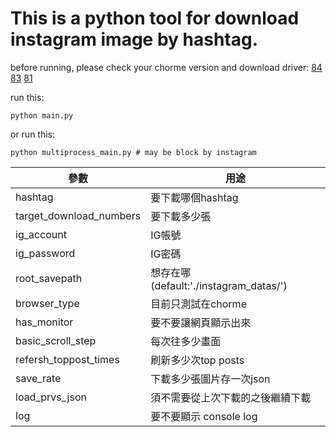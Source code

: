 # This is a python tool for download instagram image by hashtag.

before running, please check your chorme version and download driver:
[84](https://chromedriver.storage.googleapis.com/index.html?path=84.0.4147.30/)
[83](https://chromedriver.storage.googleapis.com/index.html?path=83.0.4103.39/)
[81](https://chromedriver.storage.googleapis.com/index.html?path=81.0.4044.138/)

run this:
```
python main.py
```

or run this:
```
python multiprocess_main.py # may be block by instagram
```

| 參數  | 用途 |
|-----|-----|
| hashtag  | 要下載哪個hashtag  |
| target_download_numbers| 要下載多少張 |
| ig_account | IG帳號|
| ig_password | IG密碼 |
|root_savepath|想存在哪(default:'./instagram_datas/')|
|browser_type|目前只測試在chorme|
|has_monitor|要不要讓網頁顯示出來|
|basic_scroll_step|每次往多少畫面|
|refersh_toppost_times|刷新多少次top posts|
|save_rate|下載多少張圖片存一次json|
|load_prvs_json|須不需要從上次下載的之後繼續下載|
|log|要不要顯示 console log|
